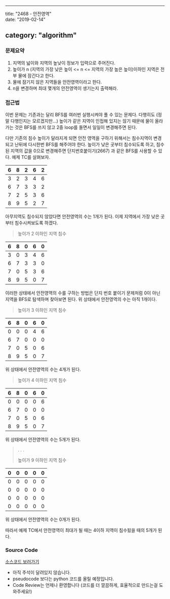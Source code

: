---

title: "2468 - 안전영역"  
date: "2019-02-14"

category: "algorithm"
---------------------

### 문제요약

1.	지역의 넓이와 지역의 높낮이 정보가 입력으로 주어진다.
2.	높이가 n (지역의 가장 낮은 높이 <= n <= 지역의 가장 높은 높이)이하인 지역은 전부 물에 잠긴다고 한다.
3.	물에 잠기지 않은 지역들을 안전영역이라고 한다.  
4.	n을 변경하며 최대 몇개의 안전영역이 생기는지 출력해라.  

### 접근법

이번 문제는 기존과는 달리 BFS를 여러번 실행시켜야 풀 수 있는 문제다. 다행히도 (정말 다행인지는 모르겠지만...) 높이가 같은 지역이 인접해 있지는 않기 때문에 물이 올라가는 것은 BFS를 쓰지 않고 2중 loop를 돌면서 일일이 변경해주면 된다.

다만 기존의 침수 높이가 달라지게 되면 안전 영역을 구하기 위해서는 침수지역이 변경되고 난뒤에 다시한번 BFS를 해주어야 한다. 높이가 낮은 곳부터 침수되도록 하고, 침수된 지역의 값을 0으로 변경해주면 단지번호붙이기(2667) 과 같은 BFS를 사용할 수 있다. 예제 TC를 살펴보자.

| 6| 8| 2| 6| 2|  
|---|---|---|---|---|  
| 3| 2| 3| 4| 6|  
| 6| 7| 3| 3| 2|  
| 7| 2| 5| 3| 6|  
| 8| 9| 5| 2| 7|

아무지역도 침수되지 않았다면 안전영역의 수는 1개가 된다. 이제 지역에서 가장 낮은 곳부터 침수시켜보도록 하겠다.

> 높이가 2 이하인 지역 침수

| 6| 8| 0| 6| 0|  
|---|---|---|---|---|  
| 3| 0| 3| 4| 6|  
| 6| 7| 3| 3| 0|  
| 7| 0| 5| 3| 6|  
| 8| 9| 5| 0| 7|

이러한 상태에서 안전영역의 수를 구하는 방법은 단지 번호 붙이기 문제처럼 0이 아닌 지역을 BFS로 탐색하며 찾아보면 된다. 위 상태에서 안전영역의 수는 아직 1개이다.

> 높이가 3 이하인 지역 침수

| 6| 8| 0| 6| 0|  
|---|---|---|---|---|  
| 0| 0| 0| 4| 6|  
| 6| 7| 0| 0| 0|  
| 7| 0| 5| 0| 6|  
| 8| 9| 5| 0| 7|

위 상태에서 안전영역의 수는 4개가 된다.

> 높이가 4 이하인 지역 침수

| 6| 8| 0| 6| 0|  
|---|---|---|---|---|  
| 0| 0| 0| 0| 6|  
| 6| 7| 0| 0| 0|  
| 7| 0| 5| 0| 6|  
| 8| 9| 5| 0| 7|

위 상태에서 안전영역의 수는 5개가 된다.

> . . .
>
> 높이가 9 이하인 지역 침수

| 0| 0| 0| 0| 0|  
|---|---|---|---|---|  
| 0| 0| 0| 0| 0|  
| 0| 0| 0| 0| 0|  
| 0| 0| 0| 0| 0|  
| 0| 0| 0| 0| 0|

위 상태에서 안전영역의 수는 0개가 된다.

따라서 예제 TC에서 안전영역이 최대가 될 때는 4이하 지역이 침수됬을 때의 5개가 된다.

### Source Code

[소스코드 보러가기](https://github.com/parksjin01/parksjin01.github.com/blob/master/source_code/n2468.py)  
- 아직 주석이 달려있지 않습니다.  
- pseudocode 보다는 python 코드를 올릴 예정입니다.  
- Code Review는 언제나 환영합니다 (코드를 더 깔끔하게, 효율적으로 만드는걸 도와주세요!)
